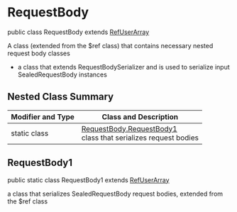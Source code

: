 # RequestBody

public class RequestBody extends [RefUserArray](../../../components/requestbodies/RefUserArray.md)

A class (extended from the $ref class) that contains necessary nested request body classes
- a class that extends RequestBodySerializer and is used to serialize input SealedRequestBody instances

## Nested Class Summary
| Modifier and Type | Class and Description |
| ----------------- | --------------------- |
| static class | [RequestBody.RequestBody1](#requestbody1)<br> class that serializes request bodies |

## RequestBody1
public static class RequestBody1 extends [RefUserArray](../../../components/requestbodies/RefUserArray.md)<br>

a class that serializes SealedRequestBody request bodies, extended from the $ref class

